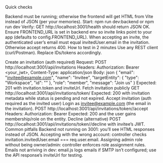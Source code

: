 Quick checks

Backend must be running; otherwise the frontend will get HTML from Vite instead of JSON (per your memories).
Start: npm run dev:backend or npm run dev
Verify: GET http://localhost:3001/health should return JSON OK.
Ensure FRONTEND_URL is set in backend env so invite links point to your app (defaults to config.FRONTEND_URL).
When accepting an invite, the authenticated user’s email must equal invitedUser.email in the invitation. Otherwise 
accept
 returns 400.
How to test in 2 minutes
Use any REST client (curl/Postman). Replace IDs/tokens accordingly.

Create an invitation (auth required)
Request: POST http://localhost:3001/api/invitations
Headers: Authorization: Bearer <your_jwt>, Content-Type: application/json
Body:
json
{
  "email": "invitee@example.com",
  "name": "Invitee",
  "targetEntity": { "type": "Workspace", "id": "<workspaceId>" },
  "role": "member",
  "message": "Join us"
}
Expected: 201 with invitation.token and inviteUrl.
Fetch invitation publicly
GET http://localhost:3001/api/invitations/token/<token>
Expected: 200 with invitation metadata while status is pending and not expired.
Accept invitation (auth required as the invited user)
Login as invitee@example.com (the email in the invitation).
POST http://localhost:3001/api/invitations/token/<token>/accept
Headers: Authorization: Bearer <jwt-of-invitee>
Expected: 200 and the user gains membership/role on the entity.
Decline (alternative)
POST http://localhost:3001/api/invitations/token/<token>/decline with invitee’s JWT.
Common pitfalls
Backend not running on 3001: you’ll see HTML responses instead of JSON.
Accepting with the wrong account: controller checks invitation.invitedUser.email === req.user.email.
Assigning admin role without being owner/admin: controller enforces role assignment rules.
Emails not arriving in dev: 
email.js
 logs emails if SMTP isn’t configured; use the API response’s inviteUrl for testing.